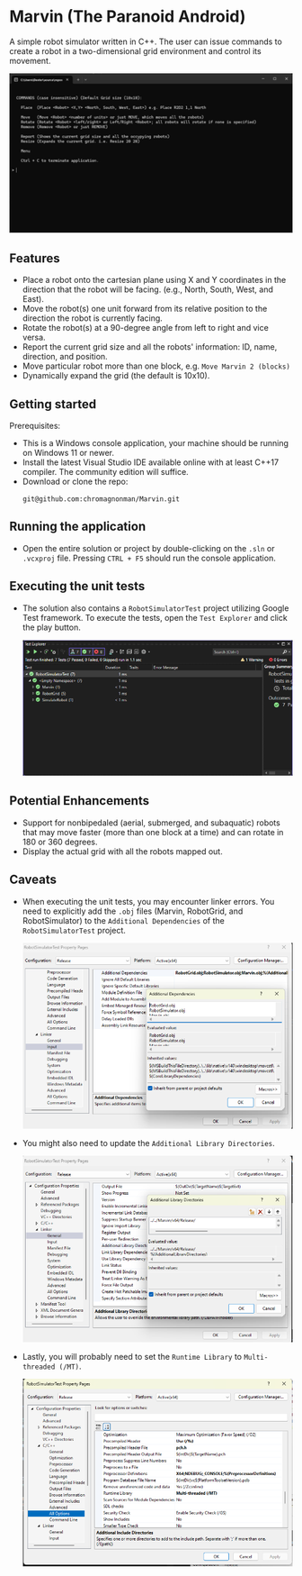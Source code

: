 # Marvin (The Paranoid Android)
A simple robot simulator written in C++. The user can issue commands to create a robot in a two-dimensional grid environment and control its movement.

![Menu](SimulatorMenu.png)

## Features

- Place a robot onto the cartesian plane using X and Y coordinates in the direction that the robot will be facing. (e.g., North, South, West, and East).
- Move the robot(s) one unit forward from its relative position to the direction the robot is currently facing.
- Rotate the robot(s) at a 90-degree angle from left to right and vice versa.
- Report the current grid size and all the robots' information: ID, name, direction, and position.
- Move particular robot more than one block, e.g. `Move Marvin 2 (blocks)`
- Dynamically expand the grid (the default is 10x10).


## Getting started
Prerequisites:
- This is a Windows console application, your machine should be running on Windows 11 or newer.
- Install the latest Visual Studio IDE available online with at least C++17 compiler. The community edition will suffice.
- Download or clone the repo:
	```
	git@github.com:chromagnonman/Marvin.git
	```
## Running the application
-  Open the entire solution or project by double-clicking on the `.sln` or `.vcxproj` file. Pressing `CTRL + F5` should run the console application.

## Executing the unit tests
- The solution also contains a `RobotSimulatorTest` project utilizing Google Test framework. To execute the tests, open the `Test Explorer` and click the play button.

	![TestExplorer](TestExplorer.png)

## Potential Enhancements
- Support for nonbipedaled (aerial, submerged, and subaquatic) robots that may move faster (more than one block at a time) and can rotate in 180 or 360 degrees.
- Display the actual grid with all the robots mapped out.

## Caveats
- When executing the unit tests, you may encounter linker errors. You need to explicitly add the `.obj` files (Marvin, RobotGrid, and RobotSimulator) to the `Additional Dependencies`
  of the `RobotSimulatorTest` project.

	![Linker](Linker.png)
- You might also need to update the `Additional Library Directories`.

	![IncludeDirectories](IncludeDirectories.png)
- Lastly, you will probably need to set the `Runtime Library` to `Multi-threaded (/MT)`.

	![RuntimeLibrary](RuntimeLibrary.png)
	

